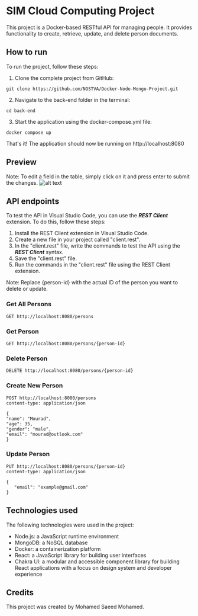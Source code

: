# SIM Cloud Computing Project
This project is a Docker-based RESTful API for managing people. It provides functionality to create, retrieve, update, and delete person documents.

## How to run
To run the project, follow these steps:
1. Clone the complete project from GitHub:
```code
git clone https://github.com/NOSTVA/Docker-Node-Mongo-Project.git
```
2. Navigate to the back-end folder in the terminal:
```code
cd back-end
```
3. Start the application using the docker-compose.yml file:
```code
docker compose up
```
That's it! The application should now be running on http://localhost:8080

## Preview
Note: To edit a field in the table, simply click on it and press enter to submit the changes.
![alt text](https://i.ibb.co/KxNCxYy/docker-api.png)

## API endpoints
To test the API in Visual Studio Code, you can use the ***REST Client*** extension. To do this, follow these steps:

1. Install the REST Client extension in Visual Studio Code.
2. Create a new file in your project called "client.rest".
3. In the "client.rest" file, write the commands to test the API using the ***REST Client*** syntax.
4. Save the "client.rest" file.
5. Run the commands in the "client.rest" file using the REST Client extension.

Note: Replace {person-id} with the actual ID of the person you want to delete or update.

### Get All Persons
```client.REST
GET http://localhost:8080/persons
```
### Get Person
```client.REST
GET http://localhost:8080/persons/{person-id}
```
### Delete Person

```client.REST
DELETE http://localhost:8080/persons/{person-id}
```
### Create New Person
```client.REST
POST http://localhost:8080/persons
content-type: application/json

{
"name": "Mourad",
"age": 35,
"gender": "male",
"email": "mourad@outlook.com"
}
```
### Update Person
```client.REST
PUT http://localhost:8080/persons/{person-id}
content-type: application/json

{
   "email": "example@gmail.com"
}
```

## Technologies used
The following technologies were used in the project:
- Node.js: a JavaScript runtime environment
- MongoDB: a NoSQL database
- Docker: a containerization platform
- React: a JavaScript library for building user interfaces
- Chakra UI: a modular and accessible component library for building React applications with a focus on design system and developer experience

## Credits
This project was created by Mohamed Saeed Mohamed.
